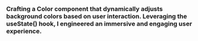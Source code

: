 ### Crafting a Color component that dynamically adjusts background colors based on user interaction. Leveraging the useState() hook, I engineered an immersive and engaging user experience.

